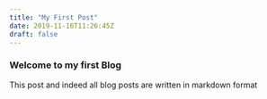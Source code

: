 ```yaml
---
title: "My First Post"
date: 2019-11-16T11:26:45Z
draft: false
---
```


### Welcome to my first Blog

This post and indeed all blog posts are written in markdown format
